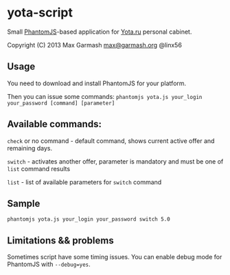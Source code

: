 # yota-script
Small [PhantomJS](http://phantomjs.org/download.html)-based application for [Yota.ru](http://yota.ru) personal cabinet.

Copyright (C) 2013 Max Garmash max@garmash.org @linx56
## Usage
You need to download and install PhantomJS for your platform.

Then you can issue some commands:
`phantomjs yota.js your_login your_password [command] [parameter]`

## Available commands:

`check` or no command - default command, shows current active offer and remaining days.

`switch` - activates another offer, parameter is mandatory and must be one of `list` command results

`list` - list of available parameters for `switch` command

## Sample
`phantomjs yota.js your_login your_password switch 5.0`

## Limitations && problems
Sometimes script have some timing issues. You can enable debug mode for PhantomJS with `--debug=yes`.